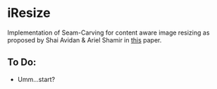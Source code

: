 # iResize
Implementation of Seam-Carving for content aware image resizing as proposed by Shai Avidan & Ariel Shamir in [this](http://www.faculty.idc.ac.il/arik/SCWeb/imret/index.html) paper. 

## To Do:
- Umm...start?
